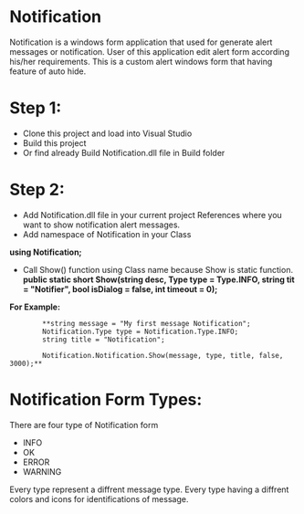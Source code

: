 # Notification
Notification is a windows form application that used for generate alert messages or notification.
User of this application edit alert form according his/her requirements. 
This is a custom alert windows form that having feature of auto hide.

# Step 1:
* Clone this project and load into Visual Studio
* Build this project
* Or find already Build Notification.dll file in Build folder

# Step 2:
* Add Notification.dll file in your current project References where you want to show notification alert messages.
* Add namespace of Notification in your Class

**using Notification;**

* Call Show() function using Class name because Show is static function.
**public static short Show(string desc, Type type = Type.INFO, string tit = "Notifier", bool isDialog = false, int timeout = 0);**
        
**For Example:**

            **string message = "My first message Notification";
            Notification.Type type = Notification.Type.INFO;
            string title = "Notification";

            Notification.Notification.Show(message, type, title, false, 3000);**


# Notification Form Types:

There are four type of Notification form
* INFO
* OK
* ERROR
* WARNING

Every type represent a diffrent message type. Every type having a diffrent colors and icons for identifications of message.

